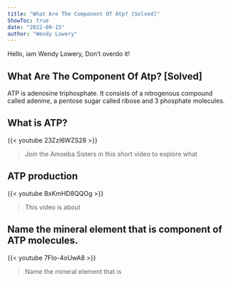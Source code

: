 ```yaml
---
title: "What Are The Component Of Atp? [Solved]"
ShowToc: true 
date: "2022-09-15"
author: "Wendy Lowery" 
---
```


Hello, iam Wendy Lowery, Don’t overdo it!
## What Are The Component Of Atp? [Solved]
ATP is adenosine triphosphate. It consists of a nitrogenous compound called adenine, a pentose sugar called ribose and 3 phosphate molecules.

## What is ATP?
{{< youtube 23ZzI6WZS28 >}}
>Join the Amoeba Sisters in this short video to explore what 

## ATP production
{{< youtube BxKmHD8QQOg >}}
>This video is about 

## Name the mineral element that is component of ATP molecules.
{{< youtube 7FIo-4oUwA8 >}}
>Name the mineral element that is 

